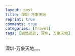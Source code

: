 ```yaml
---
layout: post
title: 深圳-万象天地
reprint: true
comments: true
categories: [Travel]
tags: [到处逛逛, 深圳, 万象天地]
---
```


深圳-万象天地。。。

<script>
    photos=[
        ["/images/2020-03-08/DSC04993.jpg", "", "75%"],
        ["/images/2020-03-08/DSC04995.jpg", "", "75%"],
        ["/images/2020-03-08/DSC04996.jpg", "", "75%"],
        ["/images/2020-03-08/DSC04997.jpg", "", "75%"],
        ["/images/2020-03-08/DSC04998.jpg", "", "75%"],
        ["/images/2020-03-08/DSC04999.jpg", "", "75%"],
        ["/images/2020-03-08/DSC05000.jpg", "", "75%"],
        ["/images/2020-03-08/DSC05001.jpg", "", "75%"],
        ["/images/2020-03-08/DSC05004.jpg", "", "75%"],
        ["/images/2020-03-08/DSC05006.jpg", "", "75%"],
        ["/images/2020-03-08/DSC05007.jpg", "", "75%"],
        ["/images/2020-03-08/DSC05008.jpg", "", "75%"],
        ["/images/2020-03-08/DSC05011.jpg", "", "75%"],
    ];
    for (var i=0; i<photos.length; i++)
    {
        document.write("<figure><a href=\"" + photos[i][0] + "\" target=\"_blank\">")
        document.write("<img src=\"" + photos[i][0] + "\" alt=\"" + photos[i][1] + "\" width=\"" + photos[i][2] + "\">")
        document.write("</a></figure>")

        if (photos[i].length > 3)
            document.write(photos[i][3] + "<br><br>")
        else if (photos[i][1].length > 0)
            document.write(photos[i][1] + "<br><br>")
        else
            document.write("<br>")
    }
</script>
